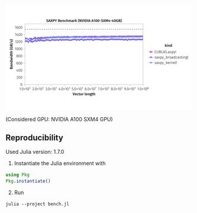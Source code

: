 ![saxpy bench](plotting/saxpy_julia.png "SAXPY Benchmark")

(Considered GPU: NVIDIA A100 SXM4 GPU)

## Reproducibility

Used Julia version: 1.7.0

1. Instantiate the Julia environment with
```julia
using Pkg
Pkg.instantiate()
```
2. Run
```
julia --project bench.jl
```
